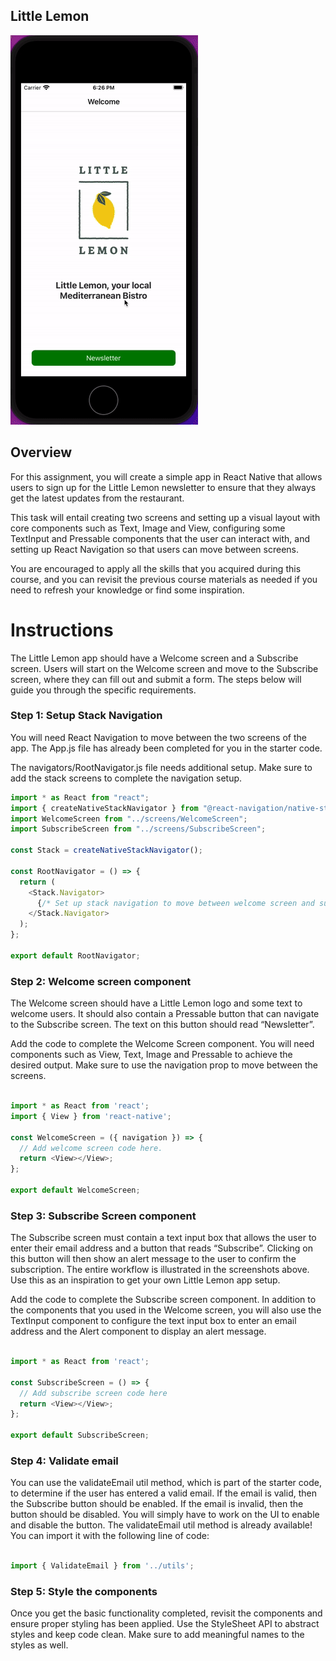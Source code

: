 ## Little Lemon

![](little_lemon.gif)

## Overview

For this assignment, you will create a simple app in React Native that allows users to sign up for the Little Lemon newsletter to ensure that they always get the latest updates from the restaurant.

This task will entail creating two screens and setting up a visual layout with core components such as Text, Image and View, configuring some TextInput and Pressable components that the user can interact with, and setting up React Navigation so that users can move between screens.

You are encouraged to apply all the skills that you acquired during this course, and you can revisit the previous course materials as needed if you need to refresh your knowledge or find some inspiration.

# Instructions

The Little Lemon app should have a Welcome screen and a Subscribe screen. Users will start on the Welcome screen and move to the Subscribe screen, where they can fill out and submit a form. The steps below will guide you through the specific requirements.

### Step 1: Setup Stack Navigation

You will need React Navigation to move between the two screens of the app. The App.js file has already been completed for you in the starter code.

The navigators/RootNavigator.js file needs additional setup. Make sure to add the stack screens to complete the navigation setup.

```JavaScript
import * as React from "react";
import { createNativeStackNavigator } from "@react-navigation/native-stack";
import WelcomeScreen from "../screens/WelcomeScreen";
import SubscribeScreen from "../screens/SubscribeScreen";

const Stack = createNativeStackNavigator();

const RootNavigator = () => {
  return (
    <Stack.Navigator>
      {/* Set up stack navigation to move between welcome screen and subscribe screen here */}
    </Stack.Navigator>
  );
};

export default RootNavigator;
```

### Step 2: Welcome screen component

The Welcome screen should have a Little Lemon logo and some text to welcome users. It should also contain a Pressable button that can navigate to the Subscribe screen. The text on this button should read “Newsletter”.

Add the code to complete the Welcome Screen component. You will need components such as View, Text, Image and Pressable to achieve the desired output. Make sure to use the navigation prop to move between the screens.

```JavaScript

import * as React from 'react';
import { View } from 'react-native';

const WelcomeScreen = ({ navigation }) => {
  // Add welcome screen code here.
  return <View></View>;
};

export default WelcomeScreen;
```

### Step 3: Subscribe Screen component

The Subscribe screen must contain a text input box that allows the user to enter their email address and a button that reads “Subscribe”. Clicking on this button will then show an alert message to the user to confirm the subscription. The entire workflow is illustrated in the screenshots above. Use this as an inspiration to get your own Little Lemon app setup.

Add the code to complete the Subscribe screen component. In addition to the components that you used in the Welcome screen, you will also use the TextInput component to configure the text input box to enter an email address and the Alert component to display an alert message.

```JavaScript

import * as React from 'react';

const SubscribeScreen = () => {
  // Add subscribe screen code here
  return <View></View>;
};

export default SubscribeScreen;

```

### Step 4: Validate email

You can use the validateEmail util method, which is part of the starter code, to determine if the user has entered a valid email. If the email is valid, then the Subscribe button should be enabled. If the email is invalid, then the button should be disabled. You will simply have to work on the UI to enable and disable the button. The validateEmail util method is already available! You can import it with the following line of code:

```JavaScript

import { ValidateEmail } from '../utils';

```

### Step 5: Style the components

Once you get the basic functionality completed, revisit the components and ensure proper styling has been applied. Use the StyleSheet API to abstract styles and keep code clean. Make sure to add meaningful names to the styles as well.
